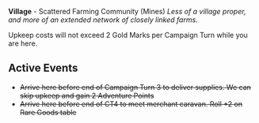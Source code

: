 **Village** - Scattered Farming Community (Mines)
*Less of a village proper, and more of an extended network of closely linked farms.*

Upkeep costs will not exceed 2 Gold Marks per Campaign Turn while you are here.

## Active Events
- ~~Arrive here before end of Campaign Turn 3 to deliver supplies.  We can skip upkeep and gain 2 Adventure Points~~
- ~~Arrive here before end of CT4 to meet merchant caravan.  Roll +2 on Rare Goods table~~